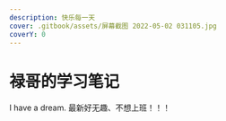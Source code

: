 ```yaml
---
description: 快乐每一天
cover: .gitbook/assets/屏幕截图 2022-05-02 031105.jpg
coverY: 0
---
```


# 禄哥的学习笔记

I have a dream. 最新好无趣、不想上班！！！

